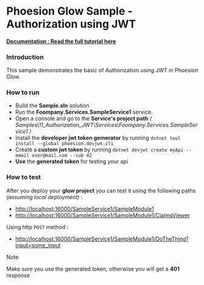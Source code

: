 # Phoesion Glow Sample - Authorization using JWT


#### [Documentation : Read the full tutorial here](https://glow-docs.phoesion.com/tutorials/XXXX.html)


### Introduction
This sample demonstrates the basic of Authorization using JWT in Phoesion Glow.

### How to run
- Build the **Sample.sln** solution
- Run the **Foompany.Services.SampleService1** service.
- Open a console and go to the **Service's project path** _( Samples\11_Authorization_JWT\Services\Foompany.Services.SampleService1 )_
- Install the **developer jwt token gemerator** by running `dotnet tool install --global phoesion.devjwt.cli`
- Create a **custom jwt token** by running `dotnet devjwt create myApi --email user@mail.com --sub 42`
- **Use** the **generated token** for testing your api

### How to test
After you deploy your **glow project** you can test it using the following paths *(assuming local deployment)* :

- [http://localhost:16000/SampleService1/SampleModule1](http://localhost:16000/SampleService1/SampleModule1) 
- [http://localhost:16000/SampleService1/SampleModule1/ClaimsViewer](http://localhost:16000/SampleService1/SampleModule1/ClaimsViewer) 

Using http `POST` method :
- [http://localhost:16000/SampleService1/SampleModule1/DoTheThing?input=some_input](http://localhost:16000/SampleService1/SampleModule1/DoTheThing?input=some_input) 

> [!NOTE]
> Make sure you use the generated token, otherwise you will get a **401** response